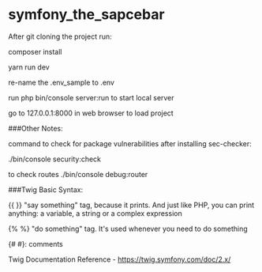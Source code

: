 # symfony_the_sapcebar

After git cloning the project run:

composer install

yarn run dev

re-name the .env_sample to .env

run php bin/console server:run to start local server

go to 127.0.0.1:8000 in web browser to load project 

###Other Notes:

command to check for package vulnerabilities after installing sec-checker: 

./bin/console security:check

to check routes
./bin/console debug:router

###Twig Basic Syntax:

{{ }} "say something" tag, because it prints. 
And just like PHP, you can print anything: a variable, a string or a complex expression



{% %} "do something" tag. It's used whenever you need to do something


{# #}: comments

Twig Documentation Reference - https://twig.symfony.com/doc/2.x/

